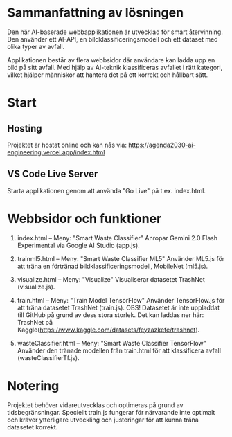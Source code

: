 # Sammanfattning av lösningen

Den här AI-baserade webbapplikationen är utvecklad för smart återvinning. Den använder ett AI-API, en bildklassificeringsmodell och ett dataset med olika typer av avfall.

Applikationen består av flera webbsidor där användare kan ladda upp en bild på sitt avfall. Med hjälp av AI-teknik klassificeras avfallet i rätt kategori, vilket hjälper människor att hantera det på ett korrekt och hållbart sätt.

# Start

## Hosting

Projektet är hostat online och kan nås via: https://agenda2030-ai-engineering.vercel.app/index.html

## VS Code Live Server

Starta applikationen genom att använda "Go Live" på t.ex. index.html.

# Webbsidor och funktioner

1. index.html – Meny: "Smart Waste Classifier"
   Anropar Gemini 2.0 Flash Experimental via Google AI Studio (app.js).
   
2. trainml5.html – Meny: "Smart Waste Classifier ML5"
   Använder ML5.js för att träna en förtränad bildklassificeringsmodell, MobileNet (ml5.js).
   
3. visualize.html – Meny: "Visualize"
   Visualiserar datasetet TrashNet (visualize.js).
   
4. train.html – Meny: "Train Model TensorFlow"
   Använder TensorFlow.js för att träna datasetet TrashNet (train.js).
   OBS! Datasetet är inte uppladdat till GitHub på grund av dess stora storlek.
   Det kan laddas ner här: TrashNet på Kaggle(https://www.kaggle.com/datasets/feyzazkefe/trashnet).
   
5. wasteClassifier.html – Meny: "Smart Waste Classifier TensorFlow"
   Använder den tränade modellen från train.html för att klassificera avfall (wasteClassifierTf.js).

# Notering

Projektet behöver vidareutvecklas och optimeras på grund av tidsbegränsningar.
Speciellt train.js fungerar för närvarande inte optimalt och kräver ytterligare utveckling och justeringar för att kunna träna datasetet korrekt.
